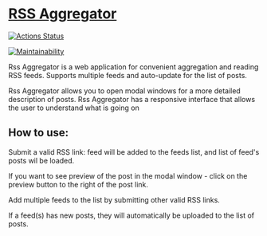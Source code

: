 # [RSS Aggregator](frontend-project-11-ilya-rodin.vercel.app)

[![Actions Status](https://github.com/ilya-rodin/frontend-project-11/workflows/hexlet-check/badge.svg)](https://github.com/ilya-rodin/frontend-project-11/actions)

[![Maintainability](https://api.codeclimate.com/v1/badges/0b6e85dfe7e0604620c4/maintainability)](https://codeclimate.com/github/ilya-rodin/frontend-project-11/maintainability)

Rss Aggregator is a web application for convenient aggregation and reading RSS feeds. Supports multiple feeds and auto-update for the list of posts.

Rss Aggregator allows you to open modal windows for a more detailed description of posts.
Rss Aggregator has a responsive interface that allows the user to understand what is going on

## How to use:

Submit a valid RSS link: feed will be added to the feeds list, and list of feed's posts wil be loaded.

If you want to see preview of the post in the modal window - click on the preview button to the right of the post link.

Add multiple feeds to the list by submitting other valid RSS links.

If a feed(s) has new posts, they will automatically be uploaded to the list of posts.
